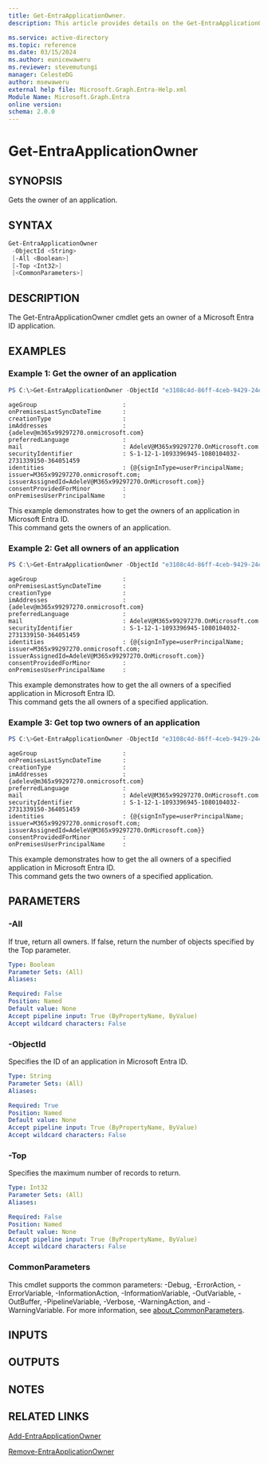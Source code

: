 ```yaml
---
title: Get-EntraApplicationOwner.
description: This article provides details on the Get-EntraApplicationOwner command.

ms.service: active-directory
ms.topic: reference
ms.date: 03/15/2024
ms.author: eunicewaweru
ms.reviewer: stevemutungi
manager: CelesteDG
author: msewaweru
external help file: Microsoft.Graph.Entra-Help.xml
Module Name: Microsoft.Graph.Entra
online version:
schema: 2.0.0
---
```


# Get-EntraApplicationOwner

## SYNOPSIS
Gets the owner of an application.

## SYNTAX

```powershell
Get-EntraApplicationOwner 
 -ObjectId <String> 
 [-All <Boolean>] 
 [-Top <Int32>] 
 [<CommonParameters>]
```

## DESCRIPTION
The Get-EntraApplicationOwner cmdlet gets an owner of a Microsoft Entra ID application.

## EXAMPLES

### Example 1: Get the owner of an application
```powershell
PS C:\>Get-EntraApplicationOwner -ObjectId "e3108c4d-86ff-4ceb-9429-24e85b4b8cea"
```
```output
ageGroup                        :
onPremisesLastSyncDateTime      :
creationType                    :
imAddresses                     : {adelev@m365x99297270.onmicrosoft.com}
preferredLanguage               :
mail                            : AdeleV@M365x99297270.OnMicrosoft.com
securityIdentifier              : S-1-12-1-1093396945-1080104032-2731339150-364051459
identities                      : {@{signInType=userPrincipalName; issuer=M365x99297270.onmicrosoft.com; issuerAssignedId=AdeleV@M365x99297270.OnMicrosoft.com}}
consentProvidedForMinor         :
onPremisesUserPrincipalName     :
```

This example demonstrates how to get the owners of an application in Microsoft Entra ID.  
This command gets the owners of an application.

### Example 2: Get all owners of an application
```powershell
PS C:\>Get-EntraApplicationOwner -ObjectId "e3108c4d-86ff-4ceb-9429-24e85b4b8cea" -All $true
```
```output
ageGroup                        :
onPremisesLastSyncDateTime      :
creationType                    :
imAddresses                     : {adelev@m365x99297270.onmicrosoft.com}
preferredLanguage               :
mail                            : AdeleV@M365x99297270.OnMicrosoft.com
securityIdentifier              : S-1-12-1-1093396945-1080104032-2731339150-364051459
identities                      : {@{signInType=userPrincipalName; issuer=M365x99297270.onmicrosoft.com; issuerAssignedId=AdeleV@M365x99297270.OnMicrosoft.com}}
consentProvidedForMinor         :
onPremisesUserPrincipalName     :
```

This example demonstrates how to get the all owners of a specified application in Microsoft Entra ID.  
This command gets the all owners of a specified application.

### Example 3: Get top two owners of an application
```powershell
PS C:\>Get-EntraApplicationOwner -ObjectId "e3108c4d-86ff-4ceb-9429-24e85b4b8cea" -Top 2
```
```output
ageGroup                        :
onPremisesLastSyncDateTime      :
creationType                    :
imAddresses                     : {adelev@m365x99297270.onmicrosoft.com}
preferredLanguage               :
mail                            : AdeleV@M365x99297270.OnMicrosoft.com
securityIdentifier              : S-1-12-1-1093396945-1080104032-2731339150-364051459
identities                      : {@{signInType=userPrincipalName; issuer=M365x99297270.onmicrosoft.com; issuerAssignedId=AdeleV@M365x99297270.OnMicrosoft.com}}
consentProvidedForMinor         :
onPremisesUserPrincipalName     :
```

This example demonstrates how to get the all owners of a specified application in Microsoft Entra ID.  
This command gets the two owners of a specified application.

## PARAMETERS

### -All
If true, return all owners.
If false, return the number of objects specified by the Top parameter.

```yaml
Type: Boolean
Parameter Sets: (All)
Aliases:

Required: False
Position: Named
Default value: None
Accept pipeline input: True (ByPropertyName, ByValue)
Accept wildcard characters: False
```

### -ObjectId
Specifies the ID of an application in Microsoft Entra ID.

```yaml
Type: String
Parameter Sets: (All)
Aliases:

Required: True
Position: Named
Default value: None
Accept pipeline input: True (ByPropertyName, ByValue)
Accept wildcard characters: False
```

### -Top
Specifies the maximum number of records to return.

```yaml
Type: Int32
Parameter Sets: (All)
Aliases:

Required: False
Position: Named
Default value: None
Accept pipeline input: True (ByPropertyName, ByValue)
Accept wildcard characters: False
```

### CommonParameters
This cmdlet supports the common parameters: -Debug, -ErrorAction, -ErrorVariable, -InformationAction, -InformationVariable, -OutVariable, -OutBuffer, -PipelineVariable, -Verbose, -WarningAction, and -WarningVariable. For more information, see [about_CommonParameters](https://go.microsoft.com/fwlink/?LinkID=113216).

## INPUTS

## OUTPUTS

## NOTES

## RELATED LINKS

[Add-EntraApplicationOwner](Add-EntraApplicationOwner.md)

[Remove-EntraApplicationOwner](Remove-EntraApplicationOwner.md)

